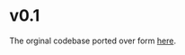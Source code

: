# v0.1
The orginal codebase ported over form [here](https://github.com/ARTS-Laboratory/Battery-Testing-Software).
